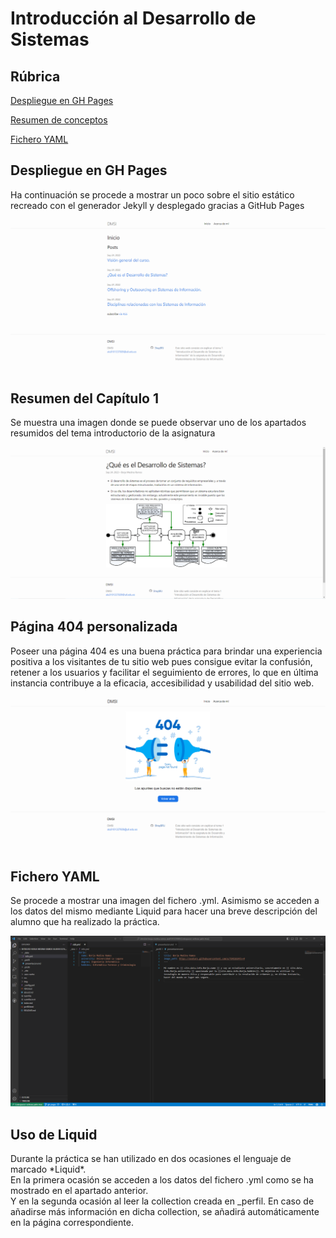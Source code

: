 # Introducción al Desarrollo de Sistemas
## Rúbrica
<body>

<a href="#despliegue-gh-pages">Despliegue en GH Pages<a/>

<a href="#resumen-cap1">Resumen de conceptos<a/>

<a href="#fichero-yml">Fichero YAML<a/>




<a name="despliegue-gh-pages"/>
<h2>Despliegue en GH Pages</h2>
<p>Ha continuación se procede a mostrar un poco sobre el sitio estático recreado con el generador Jekyll y desplegado gracias a GitHub Pages</p>
<img src="/img/sitio-web.png" alt="sitio web"/>

<a name="resumen-cap1"/>
<h2>Resumen del Capítulo 1</h2>
<p>Se muestra una imagen donde se puede observar uno de los apartados resumidos del tema introductorio de la asignatura</p>
<img src="/img/resumen-conceptos.png" alt="conceptos"/>

<h2> Página 404 personalizada </h2>
<p>Poseer una página 404 es una buena práctica para brindar una experiencia positiva a los visitantes de tu sitio web
pues consigue evitar la confusión, retener a los usuarios y facilitar el seguimiento de errores, lo que en última instancia contribuye a la eficacia, accesibilidad y usabilidad del sitio web.</p>
<img src="/img/pagina-404-personal.png" alt="404" />

<a name="fichero-yml"/>
<h2>Fichero YAML</h2>
<p>Se procede a mostrar una imagen del fichero .yml. Asimismo se acceden a los datos del mismo mediante Liquid para hacer
una breve descripción del alumno que ha realizado la práctica.</p>
<img src="/img/fichero-yml-md-liquid.png" alt="fichero yml" />

<a name="Liquid"/>
<h2>Uso de Liquid</h2>
<p> Durante la práctica se han utilizado en dos ocasiones el lenguaje de marcado *Liquid*. <br />
En la primera ocasión se acceden a los datos del fichero .yml como se ha mostrado en el apartado anterior. <br />
Y en la segunda ocasión al leer la collection creada en _perfil. En caso de añadirse más información en dicha collection, se
añadirá automáticamente en la página correspondiente.
</body>
